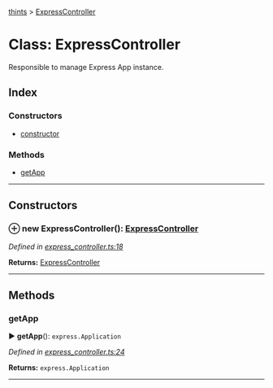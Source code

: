 [thints](../README.md) > [ExpressController](../classes/expresscontroller.md)



# Class: ExpressController


Responsible to manage Express App instance.

## Index

### Constructors

* [constructor](expresscontroller.md#constructor)


### Methods

* [getApp](expresscontroller.md#getapp)



---
## Constructors
<a id="constructor"></a>


### ⊕ **new ExpressController**(): [ExpressController](expresscontroller.md)



*Defined in [express_controller.ts:18](https://github.com/digitalinfluencers/ThinTS/blob/4b9e250/src/express_controller.ts#L18)*





**Returns:** [ExpressController](expresscontroller.md)

---



## Methods
<a id="getapp"></a>

###  getApp

► **getApp**(): `express.Application`




*Defined in [express_controller.ts:24](https://github.com/digitalinfluencers/ThinTS/blob/4b9e250/src/express_controller.ts#L24)*





**Returns:** `express.Application`





___


